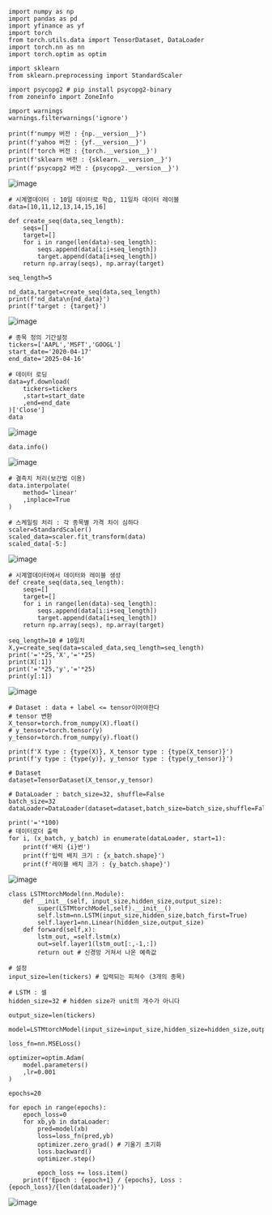 
```
import numpy as np
import pandas as pd
import yfinance as yf
import torch
from torch.utils.data import TensorDataset, DataLoader
import torch.nn as nn
import torch.optim as optim

import sklearn
from sklearn.preprocessing import StandardScaler

import psycopg2 # pip install psycopg2-binary
from zoneinfo import ZoneInfo

import warnings
warnings.filterwarnings('ignore')

print(f'numpy 버전 : {np.__version__}')
print(f'yahoo 버전 : {yf.__version__}')
print(f'torch 버전 : {torch.__version__}')
print(f'sklearn 버전 : {sklearn.__version__}')
print(f'psycopg2 버전 : {psycopg2.__version__}')
```
![image](https://github.com/user-attachments/assets/285e6491-167a-49e4-997c-df8aabd5d78c)

```
# 시계열데이터 : 10일 데이터로 학습, 11일차 데이터 레이블
data=[10,11,12,13,14,15,16]
 
def create_seq(data,seq_length):
    seqs=[]
    target=[]
    for i in range(len(data)-seq_length):
        seqs.append(data[i:i+seq_length])
        target.append(data[i+seq_length])
    return np.array(seqs), np.array(target)

seq_length=5

nd_data,target=create_seq(data,seq_length)
print(f'nd_data\n{nd_data}')
print(f'target : {target}')
```
![image](https://github.com/user-attachments/assets/d6d7772e-fc1f-4591-a3a9-482ae20ba7a2)

```
# 종목 정의 기간설정
tickers=['AAPL','MSFT','GOOGL']
start_date='2020-04-17'
end_date='2025-04-16'

# 데이터 로딩
data=yf.download(
    tickers=tickers
    ,start=start_date
    ,end=end_date
)['Close']
data
```
![image](https://github.com/user-attachments/assets/3ad78bd0-dfad-4325-af05-c8babc360b25)

```
data.info()
```
![image](https://github.com/user-attachments/assets/b8ab6459-3414-4155-818b-86d28d882203)

```
# 결측치 처리(보간법 이용)
data.interpolate(
    method='linear'
    ,inplace=True
)
```
```
# 스케일링 처리 : 각 종목별 가격 차이 심하다
scaler=StandardScaler()
scaled_data=scaler.fit_transform(data)
scaled_data[-5:]
```
![image](https://github.com/user-attachments/assets/019afc0a-3500-4d7b-8c93-eef135a48d37)

```
# 시계열데이터에서 데이터와 레이블 생성
def create_seq(data,seq_length):
    seqs=[]
    target=[]
    for i in range(len(data)-seq_length):
        seqs.append(data[i:i+seq_length])
        target.append(data[i+seq_length])
    return np.array(seqs), np.array(target)
```
```
seq_length=10 # 10일치
X,y=create_seq(data=scaled_data,seq_length=seq_length)
print('='*25,'X','='*25)
print(X[:1])
print('='*25,'y','='*25)
print(y[:1])
```
![image](https://github.com/user-attachments/assets/14cf5327-63c0-4d3f-bd77-1eb412bda778)

```
# Dataset : data + label <= tensor이어야한다
# tensor 변환
X_tensor=torch.from_numpy(X).float()
# y_tensor=torch.tensor(y)
y_tensor=torch.from_numpy(y).float()

print(f'X type : {type(X)}, X_tensor type : {type(X_tensor)}')
print(f'y type : {type(y)}, y_tensor type : {type(y_tensor)}')

# Dataset
dataset=TensorDataset(X_tensor,y_tensor)

# DataLoader : batch_size=32, shuffle=False
batch_size=32
dataLoader=DataLoader(dataset=dataset,batch_size=batch_size,shuffle=False)

print('='*100)
# 데이터로더 출력
for i, (x_batch, y_batch) in enumerate(dataLoader, start=1):
    print(f'배치 {i}번')
    print(f'입력 배치 크기 : {x_batch.shape}')
    print(f'레이블 배치 크기 : {y_batch.shape}')
```
![image](https://github.com/user-attachments/assets/230df4a8-e458-466b-a4d0-3ad4cf9e0e00)

```
class LSTMtorchModel(nn.Module):
    def __init__(self, input_size,hidden_size,output_size):
        super(LSTMtorchModel,self).__init__()
        self.lstm=nn.LSTM(input_size,hidden_size,batch_first=True)
        self.layer1=nn.Linear(hidden_size,output_size)
    def forward(self,x):
        lstm_out,_=self.lstm(x)
        out=self.layer1(lstm_out[:,-1,:])
        return out # 신경망 거쳐서 나온 예측값   

```
```
# 설정 
input_size=len(tickers) # 입력되는 피쳐수 (3개의 종목)

# LSTM : 셀
hidden_size=32 # hidden size가 unit의 개수가 아니다

output_size=len(tickers)
```
```
model=LSTMtorchModel(input_size=input_size,hidden_size=hidden_size,output_size=output_size)

loss_fn=nn.MSELoss()

optimizer=optim.Adam(
    model.parameters()
    ,lr=0.001
)

epochs=20

for epoch in range(epochs):
    epoch_loss=0
    for xb,yb in dataLoader:
        pred=model(xb)
        loss=loss_fn(pred,yb)
        optimizer.zero_grad() # 기울기 초기화
        loss.backward()
        optimizer.step()
        
        epoch_loss += loss.item()
    print(f'Epoch : {epoch+1} / {epochs}, Loss : {epoch_loss}/{len(dataLoader)}')
```
![image](https://github.com/user-attachments/assets/036c4679-ca95-4ef9-be4f-f0eb79f2d035)

